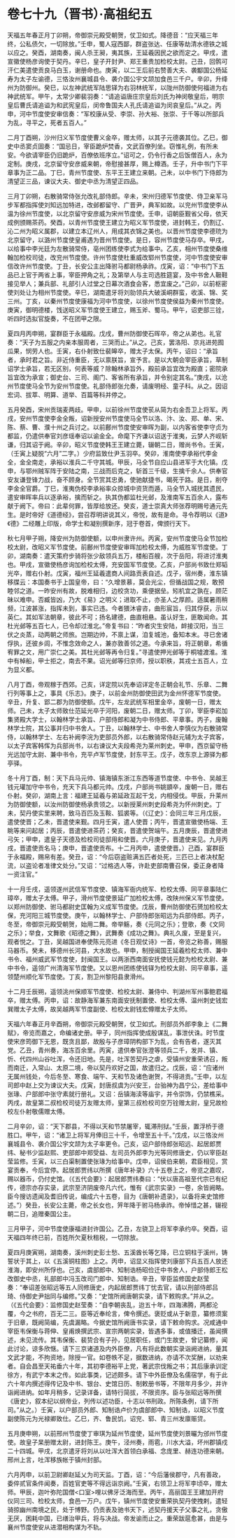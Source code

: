 # 卷七十九（晋书）·高祖纪五

天福五年春正月丁卯朔，帝御崇元殿受朝贺，仗卫如式。降德音：“应天福三年终，公私债欠，一切除放。”壬申，蜀人寇西鄙，群盗张达、任康等劫清水德铁之城以应之。癸酉，湖南奏，闽人杀王昶，夷其族，王延羲因民之欲而定之。甲戌，遣宣徽使杨彦询使于契丹。辛巳，皇子开封尹、郑王重贵加检校太尉。己丑，回鹘可汗仁美遣使贡良马白玉，谢册命也。庚寅，以二王后前右赞善大夫、袭酅国公杨延寿为太子左谕德，三恪汝州襄城县令、袭介国公宇文颉加食邑三千户。辛卯，升绛州为防御州。癸巳，以左神武统军陆思铎为右羽林统军，以陇州防御使何福进为右神武统军。甲午，太常少卿裴羽奏：“请追谥唐庄宗皇后刘氏为神闵敬皇后，明宗皇后曹氏请追谥为和武宪皇后，闵帝鲁国夫人孔氏请追谥为闵哀皇后。”从之。丙申，河中节度使安审信奏：“军校康从受、李崇、孙大裕、张崇、于千等以所部兵为乱，寻平之，死者五百人。”

二月丁酉朔，沙州归义军节度使曹义金卒，赠太师，以其子元德袭其位。乙巳，御史中丞窦贞固奏：“国忌日，宰臣跪炉焚香，文武百僚列坐。窃惟礼例，有所未安。今欲请宰臣仍旧跪炉，百僚依班序立。”诏可之，仍令行香之后饭僧百人，永为定制。庚戌，北京留守安彦威来朝，帝慰接甚厚，赐上樽酒。壬子，升中书门下平章事为正二品。丁巳，青州节度使、东平王王建立来朝。己未，以中书门下侍郎为清望正三品，谏议大夫、御史中丞为清望正四品。

三月丁卯朔，右散骑常侍张允改礼部侍郎。辛未，宋州归德军节度使、侍卫亲军马步军都指挥使刘知远加特进，改邺都留守、广晋尹，典军如故。以兖州节度使李从温为徐州节度使，以北京留守安彦威为宋州节度使。壬申，诏朝臣觐省父母，依天成例颁赐茶药。癸酉，以青州节度使王建立为昭义军节度使，进封韩王，仍割辽、沁二州为昭义属郡，以建立本辽州人，用成其衣锦之美也。以晋州节度使李德珫为北京留守，以潞州节度使皇甫遇为晋州节度使。是日，容州节度使马存卒。甲戌，以给事中李光廷为左散骑常侍，亳州团练使李式为给事中。乙亥，相州节度使桑维翰加检校司徒，改兖州节度使。许州节度使杜重威改郓州节度使，河中节度使安审信改许州节度使。丁丑，长安公主出降驸马都尉杨承祚。戊寅，诏：“中书门下五品已上官于两省上事，宰臣押角之礼；及第举人与主司选胜筵宴，及中书舍人靸鞋接见举人；兼兵部、礼部引人过堂之日幕次酒食会客，悉宜废之。”己卯，以前枢密使刘处让为相州节度使。辛巳，湖南遣牙将刘勍领兵大破溪峒群蛮，收溪、锦、奖三州。丁亥，以秦州节度使康福为河中节度使，以徐州节度使侯益为秦州节度使。庚寅，御明德楼，饯送昭义军节度使王建立，赐玉斧、蜀马。甲午，诏吏部三铨，听四时选拟官旋奏，不在团甲之限。

夏四月丙申朔，宴群臣于永福殿。戊戌，曹州防御使石晖卒，帝之从弟也。礼官奏：“天子为五服之内亲本服周者，三哭而止。”从之。己亥，罢洛阳、京兆进苑囿瓜果，悯劳人也。壬寅，右仆射致仕裴皞卒，赠太子太保。丙午，诏曰：“承旨者，承时君之旨。非近侍重臣，无以禀朕旨，宣予言。是以大朝会宰臣承旨，草制诏学士承旨，若无区别，何表等威？除翰林承旨外，殿前承旨宜改为殿直；密院承旨宜改为承宣；御史台、三司、阁门、客省所有承旨，并令别定其名。”庚戌，以沧州节度使马全节为安州节度使。礼部侍郎张允奏，请废明经、童子科。从之。因诏宏词、拔萃、明算、道举、百篇等科并停之。

五月癸酉，宋州贡瑞麦两歧。甲申，以前徐州节度使苌从简为右金吾卫上将军。丙戌，安州节度使李金全叛，诏新授安州节度使马全节以洛、汴、汝、郑、单、宋、陈、蔡、曹、濮十州之兵讨之。以前鄜州节度使安审晖为副，以内客省使李守贞为都监，仍遣供奉官刘彦瑶奉诏以谕金全。命麾下齐谦以诏送于淮夷，云梦人齐岘斩谦，归其诏于阙。辛卯，昭义节度使韩王王建立薨，辍朝二日，赠尚书令。壬寅，（壬寅上疑脱“六月”二字。）少府监致仕尹玉羽卒。癸卯，淮南使李承裕代李金全，金全南走，承裕以淮兵二千守其城。甲辰，马全节自应山县进军于大化镇。戊申，与鄂州贼军阵于安陆之南，三战而后克之，斩首三千级，生擒千余人。供奉官安友谦登锋力战，奋不顾身。全节赏其忠勇，使驰献捷书，暍死于路。是日，削夺李金全官爵。丁巳，淮夷伪校李承裕率众掠城中资货而遁，马全节入城抚其遗民，遣安审晖率兵以逐承裕，擒而斩之。执其伪都监杜光邺，及淮南军五百余人，露布献于阙下。帝曰：此辈何罪，皆厚给放还。癸亥，道士崇真大师张荐明赐号通元先生。是时帝好《道德经》，尝召荐明讲说其义，帝悦，故有是命。寻令荐明以《道》《德》二经雕上印版，命学士和凝别撰新序，冠于卷首，俾颁行天下。

秋七月甲子朔，降安州为防御使额，以申州隶许州。丙寅，安州节度使马全节加检校太尉，改昭义军节度使。前鄜州节度使安审晖加检校太傅，为威胜军节度使。丁卯，湖南奏：遣天策府步骑将张少敌领兵五万，楼船百艘，次于岳阳，将进讨淮夷也。甲戌，宣徽使杨彦询加检校太傅，充安国军节度使。乙亥，户部尚书致仕郑韬光卒，赠右仆射。戊寅，福州王延羲遣商人间路贡表自述。戊子，宿州奏，淮东镇移牒云：本国奏书于上国皇帝，曰：“久增景慕，莫会光尘，但循战国之规，敢预睦邻之道。一昨安州有故，脱难相归，边校贪功，乘便据垒。矧机宜之孰在，顾茫昧以难申。否臧皆凶，乃大《易》之明义；进取不止，亦圣人之厚颜。适属暑雨稍频，江波甚涨，指挥未到，事实已违。今者猥沐睿咨，曲形宸旨，归其俘获，示以英仁。其如军法朝章，彼此不可；扬名建德，曲直相悬。虽认好生，匪敢闻命。其杜光邺等五百七人，已令却过淮北。”帝复书曰：“昨者灾生安陆，衅接汉阳，当三伏之炎蒸，动两朝之师旅。岂期边帅，不禀上谋，洎复城池，备知本末。寻已舍诸俘执，还彼乡闾，不惟念效命之人，兼亦敦善邻之道。今承来旨，将正朝章，希循宥罪之文，用广崇仁之美。其杜光邺等再令归复。”寻遣使押光邺等于桐墟渡淮。淮中有棹船，甲士拒之，南去不果。诏光邺等归京师，授以职秩，其戎士五百人，立为显义都。

八月丁酉，帝观稼于西郊。己亥，详定院以先奉诏详定冬正朝会礼节、乐章、二舞行列等事上之，事具《乐志》。庚子，以前金州防御使田武为金州怀德军节度使。辛丑，升复、郢二郡为防御使额。戊午，左龙武统军相里金卒，废朝一日，赠太师。己未，太子太师致仕范延光卒于河阳，废朝二日，赠太师。丁卯，宰臣李崧加集贤殿大学士，以翰林学士承旨、户部侍郎和凝为中书侍郎、平章事。丙子，废翰林学士院，其公事并归中书舍人。丁丑，以翰林学士、中书舍人李慎仪为右散骑常侍，以翰林学士、左右补阙李浣为吏部员外郎，以右散骑常侍赵元辅为太子宾客，以太子宾客韩恽为兵部尚书，以右谏议大夫段希尧为莱州刺史。甲申，西京留守杨光远加守太尉、兼中书令，充平卢军节度使，封东平王。戊子，改东京上源驿为都亭驿。

冬十月丁酉，制：天下兵马元帅、镇海镇东浙江东西等道节度使、中书令、吴越王钱元瓘加守中书令，充天下兵马都元帅。戊戌，户部尚书姚顗卒，废朝一日，赠右仆射。癸卯，湖南上言：福建王延羲与弟延政互起干戈，内相侵伐。甲辰，升莱州为防御使额，以汝州防御使杨承贵领之。以新授莱州刺史段希尧为怀州刺史。丁未，契丹使实里来聘，致马百匹及玉鞍、狐裘等。（《辽史》：会同三年三月戊辰，遣使使晋；乙未，晋遣使来觐。四月壬寅，遣人使晋；丙午，晋遣宣徽使杨端、王眺等来问起居；丙辰，晋遣使进茶药；癸亥，晋遣使贺端午。五月庚辰，晋遣使进弓矢；甲申，遣皇子天德及检校司徒邸用和使晋。六月庚子，晋遣使来见。九月丙戌，晋遣使贡名马；庚申，晋遣使贡布。十二月丙申，遣使使晋。）己酉，宴群臣于永福殿，赐帛有差。癸丑，诏：“今后窃盗赃满五匹者处死，三匹已上者决杖配流，以盗论者准律文处分。”又诏：“过格选人等，许赴吏部南曹召保，委正身者降一资注官。”

十一月壬戌，遥领遂州武信军节度使、镇海军衙内统军、检校太傅、同平章事陆仁璋卒，赠太子太傅。甲子，滑州节度使景延广加检校太傅，改陕州保义军节度使。以郑州防御使、驸马都尉史匡翰为义成军节度使。戊辰，曹州防御使石赟加检校太保，充河阳三城节度使。庚午，以翰林学士、户部侍郎张昭远为兵部侍郎。丙子，冬至，帝御崇元殿受朝贺，始用二舞。帝举觞，奏《元同之乐》；登歌，奏《文同之乐》；举食，文舞歌《昭德之舞》，武舞奏《成功之舞》。典礼久废，至是复兴，观者悦之。丁丑，吴越国进奉使陈元亮进《冬日观仗诗》一首，帝览之称善，赐服马器币。癸未，移德州长河县，大水故也。甲申，制授闽国王延羲检校太师、兼中书令、福州威武军节度使，封闽国王。以两浙西南面安抚使钱元懿为检校太尉、兼中书令，遥领广州清海军节度使。又以恩州团练使钱铎为检校太尉、同平章事，遥领楚州顺化军节度使。丁亥，割卫州黎阳县隶滑州。

十二月壬辰朔，遥领洮州保顺军节度使、检校太尉、兼侍中、判湖州军州事鲍君福卒，赠太傅。丙申，诏：故静海军兼东南面安抚制置使、检校太傅、温州刺史钱宏巽赠太子太傅，故吴越两军节度副使、检校太尉钱宏僔赠太子太师。

天福六年春正月辛酉朔，帝御崇元殿受朝贺，仗卫如式。刑部员外郎李象上《二舞赋》，帝览而嘉之，命编诸史册。甲子，同州指挥使成殷谋乱，事泄伏诛。时节度使宋彦筠御下无恩，既贪且鄙，故殷与子彦璋阴构部下为乱，会有告者，遂灭其党。乙丑，青州奏，海冻百余里。丙寅，遣供奉官张澄等领兵二千，发并、镇、忻、代四州山谷吐浑，令还旧地。先是，吐浑苦契丹之虐，受镇州安重荣诱召，叛而南迁，入常山、太原二境，帝以契丹欢好之国，故遣归之。戊辰，诏：“应诸州无属州钱处，今后冬至、寒食、端午、天和节及诸色谢贺，不得进贡。”壬申，以左司郎中赵上交为谏议大夫。戊寅，封唐叔虞为兴安王，台骀神为昌宁公，差给事中张瑑、户部郎中张守素就行册礼。又诏：岳镇海渎等庙宇，并令崇饰，仍禁樵采。丙戌，故皇第二叔检校司徒万友赠太师，皇第三叔检校司空万铨赠太尉，皇兄故检校左仆射敬儒赠太傅。

二月辛卯，诏：“天下郡县，不得以天和节禁屠宰，辄滞刑狱。”壬辰，置浮桥于德胜口。甲午，诏：“诸卫上将军月俸旧三十千，令增至五十千。”戊戌，以三恪汝州襄城县令、袭介国公宇文颉为太子率更令。己亥，诏户部侍郎张昭远、起居郎贾纬、秘书少监赵熙、吏部郎中郑受益、左司员外郎李为光等同修唐史，仍以宰臣赵莹监修。壬寅，以三白渠制置使张瑑为给事中。戊申，诏侯伯来朝，君臣相见，赏宴贡奉，今后宜停。起居郎贾纬以所撰《唐年补录》六十五卷上之，帝览之嘉叹，赐以器币，仍付史馆。（《五代会要》：起居郎贾纬奏曰：“伏以唐高祖至代宗已有纪传，德宗亦存实录，武宗至济阴废帝凡六代，惟有《武宗实录》一卷，余皆阙略。臣今搜访遗闻及耆旧传说，编成六十五卷，目为《唐朝补遗录》，以备将来史馆修述。”）癸丑，长安公主薨，帝之长女也，笄年降于驸马杨承祚。帝悼惜之甚，辍视朝二日，追赠秦国公主。

三月甲子，河中节度使康福进封许国公。乙丑，左骁卫上将军李承约卒。癸酉，诏天福四年终已前，百姓所欠夏秋租税，一切除放。

夏四月庚寅朔，湖南奏，溪州刺史彭士愁、五溪酋长等乞降，已立铜柱于溪州，铸誓状于其上，以《五溪铜柱图》上之。丙申，诏显义指挥使刘康部下兵五百人放还淮海，即安州所俘也。己亥，虞部郎中、知制诰杨昭俭迁中书舍人，户部侍郎王松改御史中丞，礼部郎中冯玉改司门郎中、知制诰。辛丑，宰臣监修国史赵莹奏：“奉诏差张昭远等五人同修唐史，内起居郎贾纬丁忧去官，请以刑部侍郎吕琦、侍御史尹拙同与编修。”又奏：“史馆所阙唐朝实录，请下敕购求。”并从之。（《五代会要》：监修国史赵莹奏：“自李朝丧乱，迨五十年，四海沸腾，两都沦覆，今之书府，百无二三。臣等近奉纶言，俾令撰述。褒贬或从于新意，纂修须案于旧章，既阙简编，先虞漏略。今据史馆所阙唐书实录，请下敕命购求。况咸通中宰臣韦保衡与蒋伸、皇甫焕撰武宗、宣宗两朝实录，皆遇多事，或值播迁，虽闻撰述，未见流传。其韦保衡、裴贽合有子孙，见居职任，或门生故吏，曾记纂修，闻此讨论，谅多欣惬。请下三京诸道及内外臣僚，凡有将此数朝实录诣阙进纳，量其文武才能，不拘资地，除授一官。如卷帙不足，据数进纳，亦请不次奖酬，以劝来者。自会昌至天祐垂六十年，其初李德裕平上党，著武宗伐叛之书；其后康承训定徐方，有武宁本末之传。如此事类，记述颇多。请下中外臣僚及名儒宿学，有于此六十年内撰述得传记及中书、银台、史馆日历、制敕册书等，不限年月多少，并许诣阙进纳。如年月稍多，记录详备，请特行简拔，不限资序。臣与张昭远等所撰《唐史》，叙本纪以纲帝业，列传以述功臣，十志以书刑政。所陈条例，请下所司。”从之。）壬寅，以户部员外郎、知制诰卢价为虞部郎中、知制诰，以昭义节度副使陈元为光禄卿致仕。乙巳，齐、鲁民饥，诏兖、郓、青三州发廪赈贷。

五月庚申朔，以前邢州节度使丁审琪为延州节度使，延州节度使刘景曮为邠州节度使。故皇子杲册赠太尉，进封陈王。庚午，泾州奏，雨雹，川水大溢，坏州郡镇戍二十四城。甲戌，北京遣牙将刘从以吐浑大首领白承福、念庞里、赫连功德来朝。邢州上言，吐浑移族帐于镇州封部。

六月丙申，以前卫尉卿赵延乂为司天监。丁酉，诏：“今后藩侯郡守，凡有善政，委倅贰官条件闻奏，百姓官吏等不得远诣京阙。”壬寅，右领卫上将军李顷卒，赠太师。甲辰，迦叶弥陀国僧<口室>哩以佛牙泛海而至。丙午，高丽国王王建加开府仪同三司、检校太师，食邑一万户。戊午，镇州节度使安重荣执契丹使拽剌，遣轻骑掠幽州南境之民，处于博野。仍贡表及驰书天下，述契丹援天子父事之礼，贪傲无厌，困耗中国，已缮治甲兵，将与决战。帝发谕而止之。重荣跋扈愈甚，由是与襄州节度使安从进潜相构谋为不轨。
